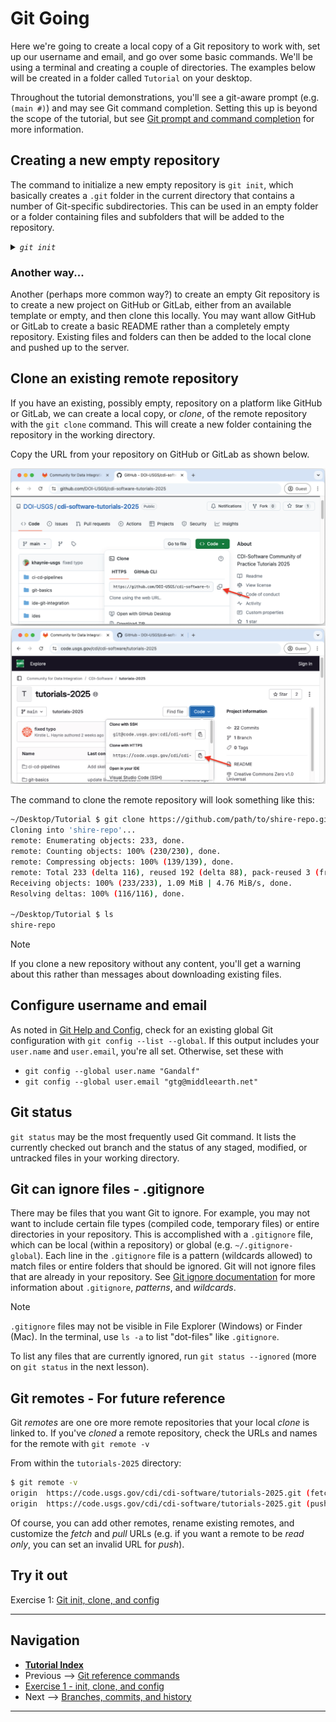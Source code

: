 # Git Going

Here we're going to create a local copy of a Git repository to work with, set up our username and
email, and go over some basic commands. We'll be using a terminal and creating a couple of
directories. The examples below will be created in a folder called `Tutorial` on your desktop.

Throughout the tutorial demonstrations, you'll see a git-aware prompt (e.g. `(main #)`) and may see
Git command completion. Setting this up is beyond the scope of the tutorial, but see
[Git prompt and command completion](./further-topics.md#git-command-completion-and-prompt) for more
information.

## Creating a new empty repository

The command to initialize a new empty repository is `git init`, which basically creates a `.git`
folder in the current directory that contains a number of Git-specific subdirectories. This can be
used in an empty folder or a folder containing files and subfolders that will be added to the
repository.

*<details><summary>`git init`</summary>*

First we have to create the directory that will be the new repository and change into this new
directory:

```bash
~/Desktop/Tutorial $ mkdir new-git-repo

~/Desktop/Tutorial $ cd new-git-repo
```

Now we can initialize a new repository. Note that the new `.git` folder is not shown by default,
at least on MacOS in Finder or with the `ls` command since it is a "dot-file".

```bash
~/Desktop/Tutorial/new-git-repo $ git init
Initialized empty Git repository in ~/Desktop/Tutorial/new-git-repo/.git/

~/Desktop/Tutorial/new-git-repo (main #) $ ls .git
HEAD        config      description hooks       info        objects     refs
```

</details>

### Another way...

Another (perhaps more common way?) to create an empty Git repository is to create a new project
on GitHub or GitLab, either from an available template or empty, and then clone this locally. You
may want allow GitHub or GitLab to create a basic README rather than a completely empty repository.
Existing files and folders can then be added to the local clone and pushed up to the server.

## Clone an existing remote repository

If you have an existing, possibly empty, repository on a platform like GitHub or GitLab, we can
create a local copy, or *clone*, of the remote repository with the `git clone` command. This will
create a new folder containing the repository in the working directory.

Copy the URL from your repository on GitHub or GitLab as shown below.

<img src="./img/github-clone-repo.png" alt="GitHub clone with HTTPS" width="800" />

<img src="./img/gitlab-clone-repo.png" alt="GitLab clone with HTTPS" width="800" />

The command to clone the remote repository will look something like this:

```bash
~/Desktop/Tutorial $ git clone https://github.com/path/to/shire-repo.git
Cloning into 'shire-repo'...
remote: Enumerating objects: 233, done.
remote: Counting objects: 100% (230/230), done.
remote: Compressing objects: 100% (139/139), done.
remote: Total 233 (delta 116), reused 192 (delta 88), pack-reused 3 (from 1)
Receiving objects: 100% (233/233), 1.09 MiB | 4.76 MiB/s, done.
Resolving deltas: 100% (116/116), done.

~/Desktop/Tutorial $ ls
shire-repo
```

> [!NOTE]
> If you clone a new repository without any content, you'll get a warning about this rather than
> messages about downloading existing files.

## Configure username and email

As noted in [Git Help and Config](./git-help-and-config.md#git-configuration), check for an
existing global Git configuration with `git config --list --global`. If this output includes your
`user.name` and `user.email`, you're all set. Otherwise, set these with

- `git config --global user.name "Gandalf"`
- `git config --global user.email "gtg@middleearth.net"`

## Git status

`git status` may be the most frequently used Git command. It lists the currently checked out branch
and the status of any staged, modified, or untracked files in your working directory.

## Git can ignore files - .gitignore

There may be files that you want Git to ignore. For example, you may not want to include certain
file types (compiled code, temporary files) or entire directories in your repository. This is
accomplished with a `.gitignore` file, which can be local (within a repository) or global (e.g.
`~/.gitignore-global`). Each line in the `.gitignore` file is a pattern (wildcards allowed) to
match files or entire folders that should be ignored. Git will not ignore files that are already in
your repository. See [Git ignore documentation][git-ignore-docs] for more information about
`.gitignore`, *patterns*, and *wildcards*.

[git-ignore-docs]: https://git-scm.com/docs/gitignore "This is a non-Federal link"

> [!Note]
> `.gitignore` files may not be visible in File Explorer (Windows) or Finder (Mac). In the
> terminal, use `ls -a` to list "dot-files" like `.gitignore`.

To list any files that are currently ignored, run `git status --ignored` (more on `git status` in
the next lesson).

## Git remotes - For future reference

Git *remotes* are one ore more remote repositories that your local *clone* is linked to. If you've
*cloned* a remote repository, check the URLs and names for the remote with `git remote -v`

From within the `tutorials-2025` directory:

```bash
$ git remote -v
origin  https://code.usgs.gov/cdi/cdi-software/tutorials-2025.git (fetch)
origin  https://code.usgs.gov/cdi/cdi-software/tutorials-2025.git (push)
```

Of course, you can add other remotes, rename existing remotes, and customize the *fetch* and *pull*
URLs (e.g. if you want a remote to be *read only*, you can set an invalid URL for *push*).

## Try it out

Exercise 1: [Git init, clone, and config](./ex1-clone-and-setup.md)

---

## Navigation

- [**Tutorial Index**](./README.md#tutorial-outline)
- Previous --> [Git reference commands](./git-help-and-config.md)
- [Exercise 1 - init, clone, and config](./ex1-clone-and-setup.md)
- Next --> [Branches, commits, and history](./branching-commits-history.md)

---
